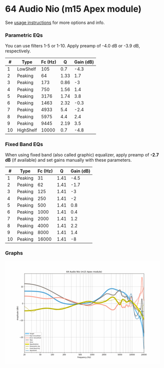 # 64 Audio Nio (m15 Apex module)
See [usage instructions](https://github.com/jaakkopasanen/AutoEq#usage) for more options and info.

### Parametric EQs
You can use filters 1-5 or 1-10. Apply preamp of -4.0 dB or -3.9 dB, respectively.

|   # | Type      |   Fc (Hz) |    Q |   Gain (dB) |
|-----|-----------|-----------|------|-------------|
|   1 | LowShelf  |       105 | 0.7  |        -4.3 |
|   2 | Peaking   |        64 | 1.33 |         1.7 |
|   3 | Peaking   |       173 | 0.86 |        -3   |
|   4 | Peaking   |       750 | 1.56 |         1.4 |
|   5 | Peaking   |      3176 | 1.74 |         3.8 |
|   6 | Peaking   |      1463 | 2.32 |        -0.3 |
|   7 | Peaking   |      4933 | 5.4  |        -2.4 |
|   8 | Peaking   |      5975 | 4.4  |         2.4 |
|   9 | Peaking   |      9445 | 2.19 |         3.5 |
|  10 | HighShelf |     10000 | 0.7  |        -4.8 |

### Fixed Band EQs
When using fixed band (also called graphic) equalizer, apply preamp of **-2.7 dB** (if available) and set gains manually with these parameters.

|   # | Type    |   Fc (Hz) |    Q |   Gain (dB) |
|-----|---------|-----------|------|-------------|
|   1 | Peaking |        31 | 1.41 |        -4.5 |
|   2 | Peaking |        62 | 1.41 |        -1.7 |
|   3 | Peaking |       125 | 1.41 |        -3   |
|   4 | Peaking |       250 | 1.41 |        -2   |
|   5 | Peaking |       500 | 1.41 |         0.8 |
|   6 | Peaking |      1000 | 1.41 |         0.4 |
|   7 | Peaking |      2000 | 1.41 |         1.2 |
|   8 | Peaking |      4000 | 1.41 |         2.2 |
|   9 | Peaking |      8000 | 1.41 |         1.4 |
|  10 | Peaking |     16000 | 1.41 |        -8   |

### Graphs
![](./64%20Audio%20Nio%20(m15%20Apex%20module).png)
